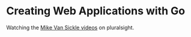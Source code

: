 # Creating Web Applications with Go

Watching the [Mike Van Sickle videos](https://app.pluralsight.com/library/courses/creating-web-applications-go/table-of-contents) on pluralsight.
